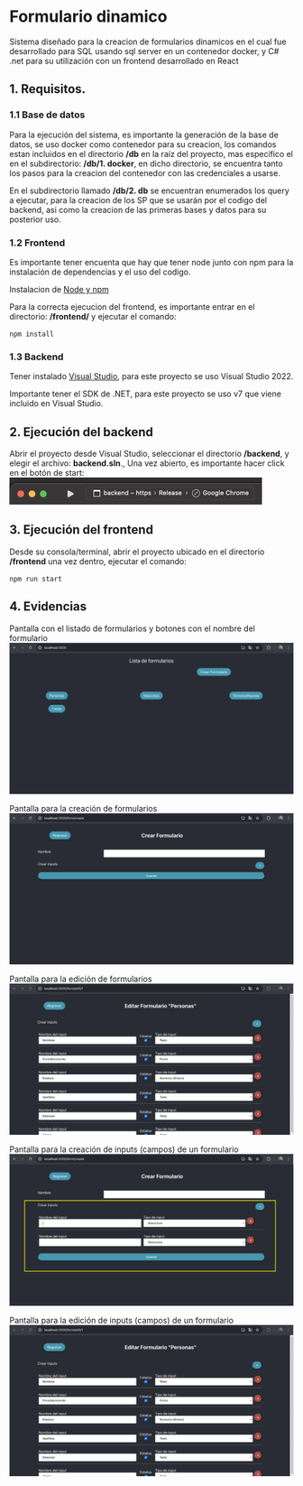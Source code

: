 # Formulario dinamico
Sistema diseñado para la creacion de formularios dinamicos en el cual fue desarrollado para SQL usando sql server en un contenedor docker, y C# .net para su utilización con un frontend desarrollado en React

## 1. Requisitos.
### 1.1 Base de datos
Para la ejecución del sistema, es importante la generación de la base de datos, se uso docker como contenedor para su creacion, los comandos estan incluidos en el directorio **/db** en la raíz del proyecto, mas especifico el en el subdirectorio: **/db/1. docker**, en dicho directorio, se encuentra tanto los pasos para la creacion del contenedor con las credenciales a usarse.

En el subdirectorio llamado **/db/2. db** se encuentran enumerados los query a ejecutar, para la creacion de los SP que se usarán por el codigo del backend, asi como la creacion de las primeras bases y datos para su posterior uso.

### 1.2 Frontend
Es importante tener encuenta que hay que tener node junto con npm para la instalación de dependencias y el uso del codigo.

Instalacion de [Node y npm](https://nodejs.org/es/download) 

Para la correcta ejecucion del frontend, es importante entrar en el directorio: **/frontend/** y ejecutar el comando:
``` Terminal
npm install
```


### 1.3 Backend
Tener instalado [Visual Studio](https://visualstudio.microsoft.com/es/vs/community/), para este proyecto se uso Visual Studio 2022.

Importante tener el SDK de .NET, para este proyecto se uso v7 que viene incluido en Visual Studio.



## 2. Ejecución del backend
Abrir el proyecto desde Visual Studio, seleccionar el directorio **/backend**, y elegir el archivo: **backend.sln**., Una vez abierto, es importante hacer click en el botón de start:
<br>
![Button start](./images/button%20start.png)

## 3. Ejecución del frontend
Desde su consola/terminal, abrir el proyecto ubicado en el directorio **/frontend** una vez dentro, ejecutar el comando:
```Terminal
npm run start
```

## 4. Evidencias
Pantalla con el listado de formularios y botones con el nombre del formulario
![Button start](./images/evidencia-1.png)


Pantalla para la creación de formularios
![Button start](./images/evidencia-2.png)


Pantalla para la edición de formularios
![Button start](./images/evidencia-3.png)


Pantalla para la creación de inputs (campos) de un formulario
![Button start](./images/evidencia-4.png)


Pantalla para la edición de inputs (campos) de un formulario
![Button start](./images/evidencia-3.png)
<!-- Pantalla para el ingreso de información de un formulario (extra)
Pantalla para la consulta de información de un formulario (extra) -->
